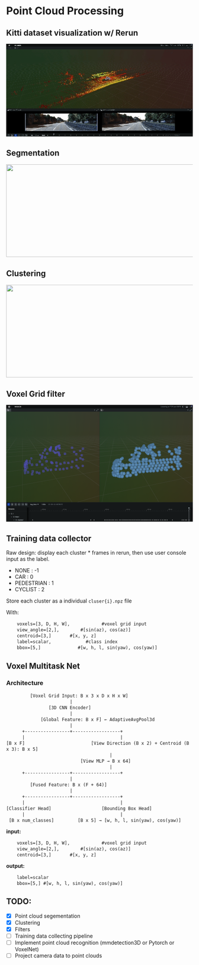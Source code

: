 # Point Cloud Processing

## Kitti dataset visualization w/ Rerun
<img src="asset/vis.gif" width="550" height="250"/>

## Segmentation
<img src="asset/segmentation.gif" width="550" height="250"/>

## Clustering
<img src="asset/clustering.gif" width="550" height="250"/>

## Voxel Grid filter
<img src="asset/voxel_grid_filter.png" width="550" height=""/>

## Training data collector
Raw design: display each cluster * frames in rerun, then use user console input as the label.
- NONE : -1
- CAR : 0
- PEDESTRIAN : 1
- CYCLIST : 2

Store each cluster as a individual ```cluser{i}.npz``` file

With:
```
    voxels=[3, D, H, W],            #voxel grid input
    view_angle=[2,],        #[sin(az), cos(az)]
    centroid=[3,]       #[x, y, z]
    label=scalar,             #class index
    bbox=[5,]              #[w, h, l, sin(yaw), cos(yaw)]
```
## Voxel Multitask Net
### Architecture
```
         [Voxel Grid Input: B x 3 x D x H x W]
                        |
                [3D CNN Encoder]
                        |
             [Global Feature: B x F] ← AdaptiveAvgPool3d
                        |
      +-----------------+------------------+
      |                                    |
[B x F]                         [View Direction (B x 2) + Centroid (B x 3): B x 5]
                                       |
                            [View MLP → B x 64]
                                       |
      +-----------------+------------------+
                        |
         [Fused Feature: B x (F + 64)]
                        |
      +-----------------+------------------+
      |                                    |
[Classifier Head]                   [Bounding Box Head]
      |                                    |
 [B x num_classes]         [B x 5] → [w, h, l, sin(yaw), cos(yaw)]
```
**input:**
```
    voxels=[3, D, H, W],            #voxel grid input
    view_angle=[2,],        #[sin(az), cos(az)]
    centroid=[3,]       #[x, y, z]
```
**output:**
```
    label=scalar
    bbox=[5,] #[w, h, l, sin(yaw), cos(yaw)]
```


## TODO:
- [x] Point cloud segementation
- [x] Clustering
- [x] Filters
- [ ] Training data collecting pipeline
- [ ] Implement point cloud recognition (mmdetection3D or Pytorch or VoxelNet)
- [ ] Project camera data to point clouds
